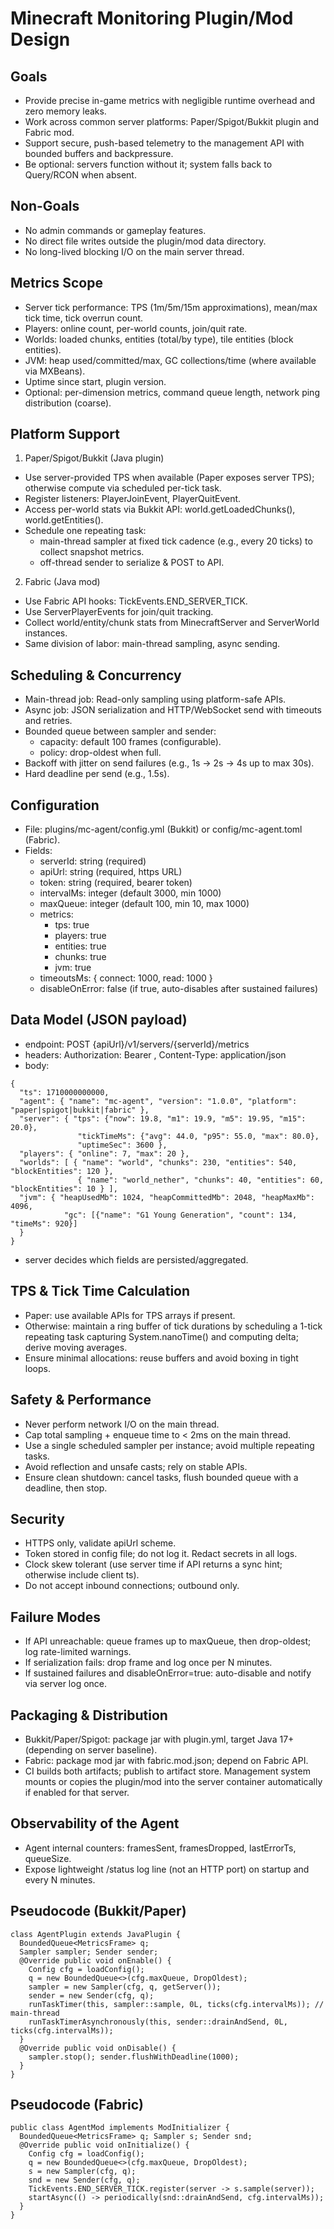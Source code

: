 # Minecraft Monitoring Plugin/Mod Design

## Goals

- Provide precise in-game metrics with negligible runtime overhead and zero memory leaks.
- Work across common server platforms: Paper/Spigot/Bukkit plugin and Fabric mod.
- Support secure, push-based telemetry to the management API with bounded buffers and backpressure.
- Be optional: servers function without it; system falls back to Query/RCON when absent.

## Non-Goals

- No admin commands or gameplay features.
- No direct file writes outside the plugin/mod data directory.
- No long-lived blocking I/O on the main server thread.

## Metrics Scope

- Server tick performance: TPS (1m/5m/15m approximations), mean/max tick time, tick overrun count.
- Players: online count, per-world counts, join/quit rate.
- Worlds: loaded chunks, entities (total/by type), tile entities (block entities).
- JVM: heap used/committed/max, GC collections/time (where available via MXBeans).
- Uptime since start, plugin version.
- Optional: per-dimension metrics, command queue length, network ping distribution (coarse).

## Platform Support

1. Paper/Spigot/Bukkit (Java plugin)

- Use server-provided TPS when available (Paper exposes server TPS); otherwise compute via scheduled per-tick task.
- Register listeners: PlayerJoinEvent, PlayerQuitEvent.
- Access per-world stats via Bukkit API: world.getLoadedChunks(), world.getEntities().
- Schedule one repeating task:
  - main-thread sampler at fixed tick cadence (e.g., every 20 ticks) to collect snapshot metrics.
  - off-thread sender to serialize & POST to API.

2. Fabric (Java mod)

- Use Fabric API hooks: TickEvents.END_SERVER_TICK.
- Use ServerPlayerEvents for join/quit tracking.
- Collect world/entity/chunk stats from MinecraftServer and ServerWorld instances.
- Same division of labor: main-thread sampling, async sending.

## Scheduling & Concurrency

- Main-thread job: Read-only sampling using platform-safe APIs.
- Async job: JSON serialization and HTTP/WebSocket send with timeouts and retries.
- Bounded queue between sampler and sender:
  - capacity: default 100 frames (configurable).
  - policy: drop-oldest when full.
- Backoff with jitter on send failures (e.g., 1s -> 2s -> 4s up to max 30s).
- Hard deadline per send (e.g., 1.5s).

## Configuration

- File: plugins/mc-agent/config.yml (Bukkit) or config/mc-agent.toml (Fabric).
- Fields:
  - serverId: string (required)
  - apiUrl: string (required, https URL)
  - token: string (required, bearer token)
  - intervalMs: integer (default 3000, min 1000)
  - maxQueue: integer (default 100, min 10, max 1000)
  - metrics:
    - tps: true
    - players: true
    - entities: true
    - chunks: true
    - jvm: true
  - timeoutsMs: { connect: 1000, read: 1000 }
  - disableOnError: false (if true, auto-disables after sustained failures)

## Data Model (JSON payload)

- endpoint: POST {apiUrl}/v1/servers/{serverId}/metrics
- headers: Authorization: Bearer <token>, Content-Type: application/json
- body:

```
{
  "ts": 1710000000000,
  "agent": { "name": "mc-agent", "version": "1.0.0", "platform": "paper|spigot|bukkit|fabric" },
  "server": { "tps": {"now": 19.8, "m1": 19.9, "m5": 19.95, "m15": 20.0},
               "tickTimeMs": {"avg": 44.0, "p95": 55.0, "max": 80.0},
               "uptimeSec": 3600 },
  "players": { "online": 7, "max": 20 },
  "worlds": [ { "name": "world", "chunks": 230, "entities": 540, "blockEntities": 120 },
               { "name": "world_nether", "chunks": 40, "entities": 60, "blockEntities": 10 } ],
  "jvm": { "heapUsedMb": 1024, "heapCommittedMb": 2048, "heapMaxMb": 4096,
            "gc": [{"name": "G1 Young Generation", "count": 134, "timeMs": 920}]
  }
}
```

- server decides which fields are persisted/aggregated.

## TPS & Tick Time Calculation

- Paper: use available APIs for TPS arrays if present.
- Otherwise: maintain a ring buffer of tick durations by scheduling a 1-tick repeating task capturing System.nanoTime() and computing delta; derive moving averages.
- Ensure minimal allocations: reuse buffers and avoid boxing in tight loops.

## Safety & Performance

- Never perform network I/O on the main thread.
- Cap total sampling + enqueue time to < 2ms on the main thread.
- Use a single scheduled sampler per instance; avoid multiple repeating tasks.
- Avoid reflection and unsafe casts; rely on stable APIs.
- Ensure clean shutdown: cancel tasks, flush bounded queue with a deadline, then stop.

## Security

- HTTPS only, validate apiUrl scheme.
- Token stored in config file; do not log it. Redact secrets in all logs.
- Clock skew tolerant (use server time if API returns a sync hint; otherwise include client ts).
- Do not accept inbound connections; outbound only.

## Failure Modes

- If API unreachable: queue frames up to maxQueue, then drop-oldest; log rate-limited warnings.
- If serialization fails: drop frame and log once per N minutes.
- If sustained failures and disableOnError=true: auto-disable and notify via server log once.

## Packaging & Distribution

- Bukkit/Paper/Spigot: package jar with plugin.yml, target Java 17+ (depending on server baseline).
- Fabric: package mod jar with fabric.mod.json; depend on Fabric API.
- CI builds both artifacts; publish to artifact store. Management system mounts or copies the plugin/mod into the server container automatically if enabled for that server.

## Observability of the Agent

- Agent internal counters: framesSent, framesDropped, lastErrorTs, queueSize.
- Expose lightweight /status log line (not an HTTP port) on startup and every N minutes.

## Pseudocode (Bukkit/Paper)

```
class AgentPlugin extends JavaPlugin {
  BoundedQueue<MetricsFrame> q;
  Sampler sampler; Sender sender;
  @Override public void onEnable() {
    Config cfg = loadConfig();
    q = new BoundedQueue<>(cfg.maxQueue, DropOldest);
    sampler = new Sampler(cfg, q, getServer());
    sender = new Sender(cfg, q);
    runTaskTimer(this, sampler::sample, 0L, ticks(cfg.intervalMs)); // main-thread
    runTaskTimerAsynchronously(this, sender::drainAndSend, 0L, ticks(cfg.intervalMs));
  }
  @Override public void onDisable() {
    sampler.stop(); sender.flushWithDeadline(1000);
  }
}
```

## Pseudocode (Fabric)

```
public class AgentMod implements ModInitializer {
  BoundedQueue<MetricsFrame> q; Sampler s; Sender snd;
  @Override public void onInitialize() {
    Config cfg = loadConfig();
    q = new BoundedQueue<>(cfg.maxQueue, DropOldest);
    s = new Sampler(cfg, q);
    snd = new Sender(cfg, q);
    TickEvents.END_SERVER_TICK.register(server -> s.sample(server));
    startAsync(() -> periodically(snd::drainAndSend, cfg.intervalMs));
  }
}
```
